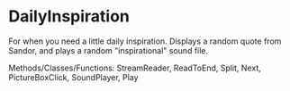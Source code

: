 # DailyInspiration
For when you need a little daily inspiration. Displays a random quote from Sandor, and plays a random "inspirational" sound file.

Methods/Classes/Functions: StreamReader, ReadToEnd, Split, Next, PictureBoxClick, SoundPlayer, Play
